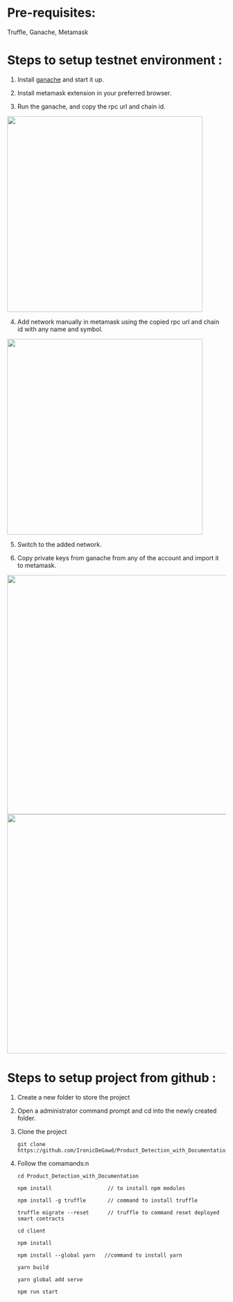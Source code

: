 # Pre-requisites:
 Truffle,
 Ganache,
 Metamask
 

# Steps to setup testnet environment :
 
 1. Install [ganache](https://trufflesuite.com/ganache/) and start it up.
 
 2. Install metamask extension in your preferred browser.

 3. Run the ganache, and copy the rpc url and chain id.
   
   <img src="https://i.imgur.com/HwI6la5.png" width="450">

 4. Add network manually in metamask using the copied rpc url and chain id with any name and symbol.
  
   <img src="https://i.imgur.com/r06xxjK.png" width="450">

 5. Switch to the added network.
 
 6. Copy private keys from ganache from any of the account and import it to metamask.
   
   <img src="https://i.imgur.com/HM345ms.gif" width="550">
   
   <img src="https://i.imgur.com/28plGPk.gif" width="550">


# Steps to setup project from github :

1. Create a new folder to store the project

2. Open a administrator command prompt and cd into the newly created folder.

3. Clone the project

   ```
   git clone https://github.com/IronicDeGawd/Product_Detection_with_Documentation.git
   ```

4. Follow the comamands:n
   
   ```
   cd Product_Detection_with_Documentation

   npm install                  // to install npm modules
   
   npm install -g truffle       // command to install truffle
   
   truffle migrate --reset      // truffle to command reset deployed smart contracts
  
   cd client     
   
   npm install
   
   npm install --global yarn   //command to install yarn
   
   yarn build
   
   yarn global add serve
   
   npm run start
   ```
   
   
   
   
